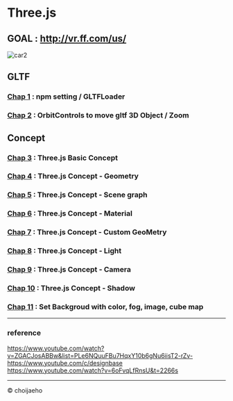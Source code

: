 # Three.js
## GOAL : http://vr.ff.com/us/
![car2](https://user-images.githubusercontent.com/55049159/178149942-987039de-0ba7-4457-be96-e5ef5fadf0ed.gif)


## GLTF
### <a href="https://github.com/jaero0725/ThreeJsStudy/tree/main/chap01" >Chap 1</a>  : npm setting / GLTFLoader
### <a href="https://github.com/jaero0725/ThreeJsStudy/tree/main/chap02" >Chap 2</a>  : OrbitControls to move gltf 3D Object / Zoom
## Concept
### <a href="https://github.com/jaero0725/ThreeJsStudy/tree/main/chap03" >Chap 3</a>  : Three.js Basic Concept 
### <a href="https://github.com/jaero0725/ThreeJsStudy/tree/main/chap04" >Chap 4</a>  : Three.js Concept - Geometry
### <a href="https://github.com/jaero0725/ThreeJsStudy/tree/main/chap05" >Chap 5</a>  : Three.js Concept - Scene graph 
### <a href="https://github.com/jaero0725/ThreeJsStudy/tree/main/chap06" >Chap 6</a>  : Three.js Concept - Material
### <a href="https://github.com/jaero0725/ThreeJsStudy/tree/main/chap07" >Chap 7</a>  : Three.js Concept - Custom GeoMetry
### <a href="https://github.com/jaero0725/ThreeJsStudy/tree/main/chap08" >Chap 8</a>  : Three.js Concept - Light
### <a href="https://github.com/jaero0725/ThreeJsStudy/tree/main/chap09" >Chap 9</a>  : Three.js Concept - Camera
### <a href="https://github.com/jaero0725/ThreeJsStudy/tree/main/chap10" >Chap 10</a> : Three.js Concept - Shadow
### <a href="https://github.com/jaero0725/ThreeJsStudy/tree/main/chap11" >Chap 11</a> : Set Backgroud with color, fog, image, cube map

<hr>

### reference

https://www.youtube.com/watch?v=ZGACJosABBw&list=PLe6NQuuFBu7HqxY10b6gNu6iisT2-rZv- <br>
https://www.youtube.com/c/designbase <br>
https://www.youtube.com/watch?v=6oFvqLfRnsU&t=2266s <br>
<hr>
© choijaeho
